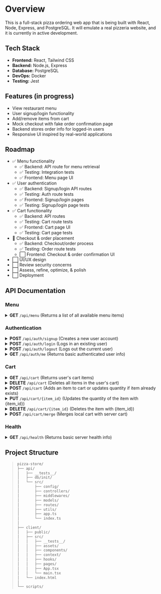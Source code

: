 # Overview

This is a full-stack pizza ordering web app that is being built with React, Node, Express, and PostgreSQL. It will emulate a real pizzeria website, and it is currently in active development.

## Tech Stack

- **Frontend:** React, Tailwind CSS
- **Backend:** Node.js, Express
- **Database:** PostgreSQL
- **DevOps:** Docker
- **Testing:** Jest

## Features (in progress)

- View restaurant menu
- User signup/login functionality
- Add/remove items from cart
- Mock checkout with fake order confirmation page
- Backend stores order info for logged-in users
- Responsive UI inspired by real-world applications

## Roadmap

- ✅ Menu functionality
    - ✅ Backend: API route for menu retrieval
    - ✅ Testing: Integration tests
    - ✅ Frontend: Menu page UI
- ✅ User authentication
    - ✅ Backend: Signup/login API routes
    - ✅ Testing: Auth route tests
    - ✅ Frontend: Signup/login pages
    - ✅ Testing: Signup/login page tests
- ✅ Cart functionality
    - ✅ Backend: API routes
    - ✅ Testing: Cart route tests
    - ✅ Frontend: Cart page UI
    - ✅ Testing: Cart page tests
- 🔄 Checkout & order placement
    - ✅ Backend: Checkout/order process
    - ✅ Testing: Order route tests
    - ⬜ Frontend: Checkout & order confirmation UI
- ⬜ UI/UX design
- ⬜ Review security concerns
- ⬜ Assess, refine, optimize, & polish
- ⬜ Deployment

## API Documentation

### Menu

<details>
	<summary>
		<b>GET</b>
		<code>/api/menu</code>
		(Returns a list of all available menu items)
	</summary>

#### Parameters

> None

#### Headers

> None

#### Responses

> | HTTP Code | Content-Type       | Response                      |
> | --------- | ------------------ | ----------------------------- |
> | `200`     | `application/json` | Array of menu items           |
> | `500`     | `application/json` | Failed to retrieve menu items |

#### Example Response

> ```json
> [
> 	{
> 		"id": 1,
> 		"name": "Cheese Pizza",
> 		"description": "Three-cheese blend of mozzarella, provolone, and parmesan.",
> 		"price": "8.99",
> 		"category": "pizza",
> 		"image_url": null,
> 		"created_at": "2025-06-09T05:55:02.997Z"
> 	},
> 	{
> 		"id": 2,
> 		"name": "Pepperoni Pizza",
> 		"description": "Crisp pepperoni, mozzarella, provolone, and parmesan.",
> 		"price": "9.99",
> 		"category": "pizza",
> 		"image_url": null,
> 		"created_at": "2025-06-09T05:55:02.997Z"
> 	}
> ]
> ```

---

</details>

### Authentication

<details>
	<summary>
		<b>POST</b>
		<code>/api/auth/signup</code>
		(Creates a new user account)
	</summary>

#### Parameters

> | Name     | Type     | Data Type | Description              |
> | -------- | -------- | --------- | ------------------------ |
> | username | required | string    | Desired username         |
> | email    | required | string    | Email for the account    |
> | password | required | string    | Password for the account |

#### Headers

> | Name         | Value            | Required | Description            |
> | ------------ | ---------------- | -------- | ---------------------- |
> | Content-Type | application/json | Yes      | Must be JSON formatted |

#### Responses

> | HTTP Code | Content-Type       | Response        |
> | --------- | ------------------ | --------------- |
> | `201`     | `application/json` | id and username |
> | `400`     | `application/json` | Missing fields  |
> | `500`     | `application/json` | Signup failed   |

#### Example Request

> ```json
> {
> 	"username": "john_doe",
> 	"email": "john_doe@example.com",
> 	"password": "securePassword123"
> }
> ```

#### Example Response

> ```json
> {
> 	"id": 1,
> 	"username": "john_doe"
> }
> ```

---

</details>

<details>
	<summary>
		<b>POST</b>
		<code>/api/auth/login</code>
		(Logs in an existing user)
	</summary>

#### Parameters

> | Name     | Type     | Data Type | Description         |
> | -------- | -------- | --------- | ------------------- |
> | email    | required | string    | Registered email    |
> | password | required | string    | Associated password |

#### Headers

> | Name         | Value            | Required | Description            |
> | ------------ | ---------------- | -------- | ---------------------- |
> | Content-Type | application/json | Yes      | Must be JSON formatted |

#### Responses

> | HTTP Code | Content-Type       | Response            |
> | --------- | ------------------ | ------------------- |
> | `200`     | `application/json` | id and username     |
> | `400`     | `application/json` | Missing credentials |
> | `401`     | `application/json` | Invalid credentials |
> | `500`     | `application/json` | Login failed        |

#### Example Request

> ```json
> {
> 	"email": "john_doe@example.com",
> 	"password": "securePassword123"
> }
> ```

#### Example Response

> ```json
> {
> 	"id": 1,
> 	"username": "john_doe"
> }
> ```

---

</details>

<details>
	<summary>
		<b>POST</b>
		<code>/api/auth/logout</code>
		(Logs out the current user)
	</summary>

#### Parameters

> None

#### Headers

> | Name   | Value           | Required | Description                           |
> | ------ | --------------- | -------- | ------------------------------------- |
> | Cookie | token=JWT_TOKEN | Yes      | Must contain a valid token from login |

#### Responses

> | HTTP Code | Content-Type       | Response      |
> | --------- | ------------------ | ------------- |
> | `200`     | `application/json` | Logged out    |
> | `401`     | `application/json` | Unauthorized  |
> | `500`     | `application/json` | Logout failed |

---

</details>

<details>
	<summary>
		<b>GET</b>
		<code>/api/auth/me</code>
		(Returns basic authenticated user info)
	</summary>

#### Parameters

> None

#### Headers

> | Name   | Value           | Required | Description                           |
> | ------ | --------------- | -------- | ------------------------------------- |
> | Cookie | token=JWT_TOKEN | Yes      | Must contain a valid token from login |

#### Responses

> | HTTP Code | Content-Type       | Response        |
> | --------- | ------------------ | --------------- |
> | `200`     | `application/json` | id and username |
> | `401`     | `application/json` | Unauthorized    |

#### Example Response

> ```json
> {
> 	"id": 1,
> 	"username": "john_doe"
> }
> ```

---

</details>

### Cart

<details>
	<summary>
		<b>GET</b>
		<code>/api/cart</code>
		(Returns user's cart items)
	</summary>

#### Parameters

> None

#### Headers

> | Name          | Value          | Required | Description                 |
> | ------------- | -------------- | -------- | --------------------------- |
> | Authorization | Bearer <token> | Yes      | JWT for protected endpoints |

#### Example Response

> ```json
> [
> 	{
> 		"id": 1,
> 		"user_id": 1,
> 		"item_id": 1,
> 		"name": "Cheese Pizza",
> 		"price": "8.99",
> 		"quantity": 1
> 	},
> 	{
> 		"id": 2,
> 		"user_id": 1,
> 		"item_id": 3,
> 		"name": "Breadsticks",
> 		"price": "4.99",
> 		"quantity": 1
> 	}
> ]
> ```

---

</details>

<details>
	<summary>
		<b>DELETE</b>
		<code>/api/cart</code>
		(Deletes all items in the user's cart)
	</summary>

#### Parameters

> None

#### Headers

> | Name          | Value          | Required | Description                 |
> | ------------- | -------------- | -------- | --------------------------- |
> | Authorization | Bearer <token> | Yes      | JWT for protected endpoints |

#### Response

> | HTTP Code | Content-Type       | Response      |
> | --------- | ------------------ | ------------- |
> | N/A       | `application/json` | Cart cleared. |

---

</details>

<details>
	<summary>
		<b>POST</b>
		<code>/api/cart</code>
		(Adds an item to cart or updates quantity if item already exists)
	</summary>

#### Parameters

> None

#### Headers

> | Name          | Value            | Required | Description                 |
> | ------------- | ---------------- | -------- | --------------------------- |
> | Content-Type  | application/json | Yes      | Must be JSON formatted      |
> | Authorization | Bearer <token>   | Yes      | JWT for protected endpoints |

#### Response

> | HTTP Code | Content-Type       | Response            |
> | --------- | ------------------ | ------------------- |
> | N/A       | `application/json` | Item added/updated. |

#### Example Request

> ```json
> {
> 	"item_id": 4,
> 	"name": "Garden Salad",
> 	"price": 5.99,
> 	"quantity": 1
> }
> ```

---

</details>

<details>
	<summary>
		<b>PUT</b>
		<code>/api/cart/{item_id}</code>
		(Updates the quantity of the item with {item_id})
	</summary>

#### Parameters

> | Name    | Type     | Data Type | Description              |
> | ------- | -------- | --------- | ------------------------ |
> | item_id | required | integer   | ID of the item to update |

#### Headers

> | Name          | Value            | Required | Description                 |
> | ------------- | ---------------- | -------- | --------------------------- |
> | Content-Type  | application/json | Yes      | Must be JSON formatted      |
> | Authorization | Bearer <token>   | Yes      | JWT for protected endpoints |

#### Response

> | HTTP Code | Content-Type       | Response          |
> | --------- | ------------------ | ----------------- |
> | N/A       | `application/json` | Quantity updated. |

#### Example Request

> ```json
> {
> 	"quantity": 2
> }
> ```

---

</details>

<details>
	<summary>
		<b>DELETE</b>
		<code>/api/cart/{item_id}</code>
		(Deletes the item with {item_id})
	</summary>

#### Parameters

> | Name    | Type     | Data Type | Description              |
> | ------- | -------- | --------- | ------------------------ |
> | item_id | required | integer   | ID of the item to delete |

#### Headers

> | Name          | Value          | Required | Description                 |
> | ------------- | -------------- | -------- | --------------------------- |
> | Authorization | Bearer <token> | Yes      | JWT for protected endpoints |

#### Response

> | HTTP Code | Content-Type       | Response      |
> | --------- | ------------------ | ------------- |
> | N/A       | `application/json` | Item deleted. |

---

</details>

<details>
	<summary>
		<b>POST</b>
		<code>/api/cart/merge</code>
		(Merges local cart with server cart)
	</summary>

#### Parameters

> None

#### Headers

> | Name          | Value            | Required | Description                 |
> | ------------- | ---------------- | -------- | --------------------------- |
> | Content-Type  | application/json | Yes      | Must be JSON formatted      |
> | Authorization | Bearer <token>   | Yes      | JWT for protected endpoints |

#### Response

> | HTTP Code | Content-Type       | Response     |
> | --------- | ------------------ | ------------ |
> | N/A       | `application/json` | Cart merged. |

#### Example Request

> ```json
> {
> 	"cart": [
> 		{
> 			"item_id": 2,
> 			"name": "Pepperoni Pizza",
> 			"price": 9.99,
> 			"quantity": 1
> 		},
> 		{
> 			"item_id": 5,
> 			"name": "Soda",
> 			"price": 1.99,
> 			"quantity": 2
> 		}
> 	]
> }
> ```

---

</details>

### Health

<details>
	<summary>
		<b>GET</b>
		<code>/api/health</code>
		(Returns basic server health info)
	</summary>

#### Parameters

> None

#### Headers

> None

#### Responses

> | HTTP Code | Content-Type       | Response                         |
> | --------- | ------------------ | -------------------------------- |
> | `200`     | `application/json` | Health status and server metrics |
> | `500`     | `application/json` | Unexpected internal error        |

#### Example Response

> ```json
> {
> 	"status": "ok",
> 	"timestamp": 1718149634291,
> 	"uptime": 5234.1991027
> }
> ```

---

</details>

## Project Structure

> ```bash
> pizza-store/
> ├── api/
> │   ├── __tests__/
> │   ├── db/init/
> │   └── src/
> │       ├── config/
> │       ├── controllers/
> │       ├── middlewares/
> │       ├── models/
> │       ├── routes/
> │       ├── utils/
> │       ├── app.ts
> │       └── index.ts
> │
> ├── client/
> │   ├── public/
> │   ├── src/
> │   │   ├── __tests__/
> │   │   ├── assets/
> │   │   ├── components/
> │   │   ├── context/
> │   │   ├── hooks/
> │   │   ├── pages/
> │   │   ├── App.tsx
> │   │   └── main.tsx
> │   └── index.html
> │
> └── scripts/
> ```
